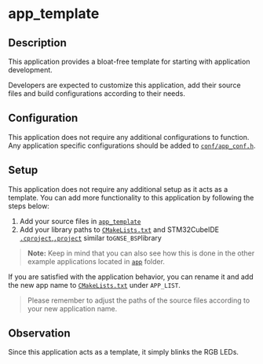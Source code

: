 # app_template

## Description

This application provides a bloat-free template for starting with application development.

Developers are expected to customize this application, add their source files and build configurations according to their needs.

## Configuration

This application does not require any additional configurations to function.
Any application specific configurations should be added to [`conf/app_conf.h`](./conf/app_conf.h).

## Setup

This application does not require any additional setup as it acts as a template.
You can add more functionality to this application by following the steps below:

1. Add your source files in [`app_template`](.)
2. Add your library paths to [`CMakeLists.txt`](./CMakeLists.txt) and STM32CubeIDE [`.cproject`](./.cproject),[`.project`](./.project) similar to`GNSE_BSP`library

> **Note:** Keep in mind that you can also see how this is done in the other example applications located in [`app`](./..) folder.

If you are satisfied with the application behavior, you can rename it and add the new app name to [`CMakeLists.txt`](./../../CMakeLists.txt) under `APP_LIST`.

> Please remember to adjust the paths of the source files according to your new application name.

## Observation

Since this application acts as a template, it simply blinks the RGB LEDs.
